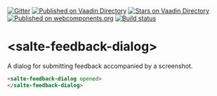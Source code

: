 [![Gitter](https://badges.gitter.im/salte-io/salte-feedback-dialog.svg)](https://gitter.im/salte-io/salte-feedback-dialog?utm_source=badge&utm_medium=badge&utm_campaign=pr-badge)
[![Published on Vaadin  Directory](https://img.shields.io/badge/Vaadin%20Directory-published-00b4f0.svg)](https://vaadin.com/directory/component/salte-iosalte-feedback-dialog)
[![Stars on Vaadin Directory](https://img.shields.io/vaadin-directory/star/salte-iosalte-feedback-dialog.svg)](https://vaadin.com/directory/component/salte-iosalte-feedback-dialog)
[![Published on webcomponents.org](https://img.shields.io/badge/webcomponents.org-published-blue.svg)](https://www.webcomponents.org/element/salte-io/salte-feedback-dialog)
[![Build status](https://travis-ci.org/salte-io/salte-feedback-dialog.svg?branch=master)](https://travis-ci.org/salte-io/salte-feedback-dialog)

# \<salte-feedback-dialog\>

A dialog for submitting feedback accompanied by a screenshot.

<!---
```
<custom-element-demo height="600">
  <template>
    <script src="../webcomponentsjs/webcomponents-lite.js"></script>
    <link rel="import" href="salte-feedback-dialog.html">
    <style>
      body {
        font-family: 'Roboto', 'Noto', sans-serif;
      }
    </style>
    <next-code-block></next-code-block>
  </template>
</custom-element-demo>
```
-->
```html
<salte-feedback-dialog opened>
</salte-feedback-dialog>
```
